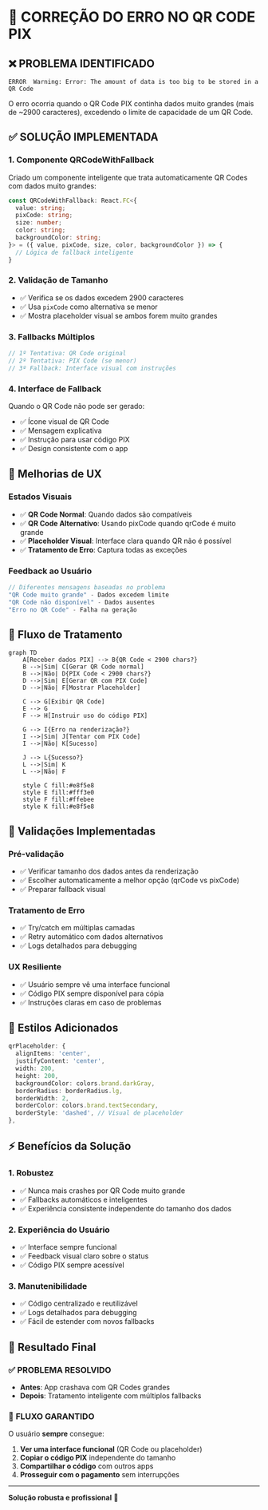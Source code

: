 # 🔧 CORREÇÃO DO ERRO NO QR CODE PIX

## ❌ **PROBLEMA IDENTIFICADO**

```
ERROR  Warning: Error: The amount of data is too big to be stored in a QR Code
```

O erro ocorria quando o QR Code PIX continha dados muito grandes (mais de ~2900 caracteres), excedendo o limite de capacidade de um QR Code.

## ✅ **SOLUÇÃO IMPLEMENTADA**

### 1. **Componente QRCodeWithFallback**
Criado um componente inteligente que trata automaticamente QR Codes com dados muito grandes:

```typescript
const QRCodeWithFallback: React.FC<{
  value: string;
  pixCode: string;
  size: number;
  color: string;
  backgroundColor: string;
}> = ({ value, pixCode, size, color, backgroundColor }) => {
  // Lógica de fallback inteligente
}
```

### 2. **Validação de Tamanho**
- ✅ Verifica se os dados excedem 2900 caracteres
- ✅ Usa `pixCode` como alternativa se menor
- ✅ Mostra placeholder visual se ambos forem muito grandes

### 3. **Fallbacks Múltiplos**
```typescript
// 1º Tentativa: QR Code original
// 2º Tentativa: PIX Code (se menor)
// 3º Fallback: Interface visual com instruções
```

### 4. **Interface de Fallback**
Quando o QR Code não pode ser gerado:
- ✅ Ícone visual de QR Code
- ✅ Mensagem explicativa
- ✅ Instrução para usar código PIX
- ✅ Design consistente com o app

## 🎨 **Melhorias de UX**

### **Estados Visuais**
- ✅ **QR Code Normal**: Quando dados são compatíveis
- ✅ **QR Code Alternativo**: Usando pixCode quando qrCode é muito grande
- ✅ **Placeholder Visual**: Interface clara quando QR não é possível
- ✅ **Tratamento de Erro**: Captura todas as exceções

### **Feedback ao Usuário**
```typescript
// Diferentes mensagens baseadas no problema
"QR Code muito grande" - Dados excedem limite
"QR Code não disponível" - Dados ausentes
"Erro no QR Code" - Falha na geração
```

## 🔄 **Fluxo de Tratamento**

```mermaid
graph TD
    A[Receber dados PIX] --> B{QR Code < 2900 chars?}
    B -->|Sim| C[Gerar QR Code normal]
    B -->|Não| D{PIX Code < 2900 chars?}
    D -->|Sim| E[Gerar QR com PIX Code]
    D -->|Não| F[Mostrar Placeholder]
    
    C --> G[Exibir QR Code]
    E --> G
    F --> H[Instruir uso do código PIX]
    
    G --> I{Erro na renderização?}
    I -->|Sim| J[Tentar com PIX Code]
    I -->|Não| K[Sucesso]
    
    J --> L{Sucesso?}
    L -->|Sim| K
    L -->|Não| F
    
    style C fill:#e8f5e8
    style E fill:#fff3e0
    style F fill:#ffebee
    style K fill:#e8f5e8
```

## 🚨 **Validações Implementadas**

### **Pré-validação**
- ✅ Verificar tamanho dos dados antes da renderização
- ✅ Escolher automaticamente a melhor opção (qrCode vs pixCode)
- ✅ Preparar fallback visual

### **Tratamento de Erro**
- ✅ Try/catch em múltiplas camadas
- ✅ Retry automático com dados alternativos
- ✅ Logs detalhados para debugging

### **UX Resiliente**
- ✅ Usuário sempre vê uma interface funcional
- ✅ Código PIX sempre disponível para cópia
- ✅ Instruções claras em caso de problemas

## 📱 **Estilos Adicionados**

```typescript
qrPlaceholder: {
  alignItems: 'center',
  justifyContent: 'center',
  width: 200,
  height: 200,
  backgroundColor: colors.brand.darkGray,
  borderRadius: borderRadius.lg,
  borderWidth: 2,
  borderColor: colors.brand.textSecondary,
  borderStyle: 'dashed', // Visual de placeholder
},
```

## ⚡ **Benefícios da Solução**

### **1. Robustez**
- ✅ Nunca mais crashes por QR Code muito grande
- ✅ Fallbacks automáticos e inteligentes
- ✅ Experiência consistente independente do tamanho dos dados

### **2. Experiência do Usuário**
- ✅ Interface sempre funcional
- ✅ Feedback visual claro sobre o status
- ✅ Código PIX sempre acessível

### **3. Manutenibilidade**
- ✅ Código centralizado e reutilizável
- ✅ Logs detalhados para debugging
- ✅ Fácil de estender com novos fallbacks

## 🎯 **Resultado Final**

### ✅ **PROBLEMA RESOLVIDO**
- **Antes**: App crashava com QR Codes grandes
- **Depois**: Tratamento inteligente com múltiplos fallbacks

### 🔄 **FLUXO GARANTIDO**
O usuário **sempre** consegue:
1. **Ver uma interface funcional** (QR Code ou placeholder)
2. **Copiar o código PIX** independente do tamanho
3. **Compartilhar o código** com outros apps
4. **Prosseguir com o pagamento** sem interrupções

---
**Solução robusta e profissional** 🚀 